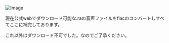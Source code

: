 ![Image](https://github.com/user-attachments/assets/25f9e94b-6399-45c1-b47b-5ffb94b8e2a4)

現在公式webでダウンロード可能な.raの音声ファイルをflacのコンバートしすべてここに補完しております。

これ以外はダウンロード不可でした。なのでご了承ください。
